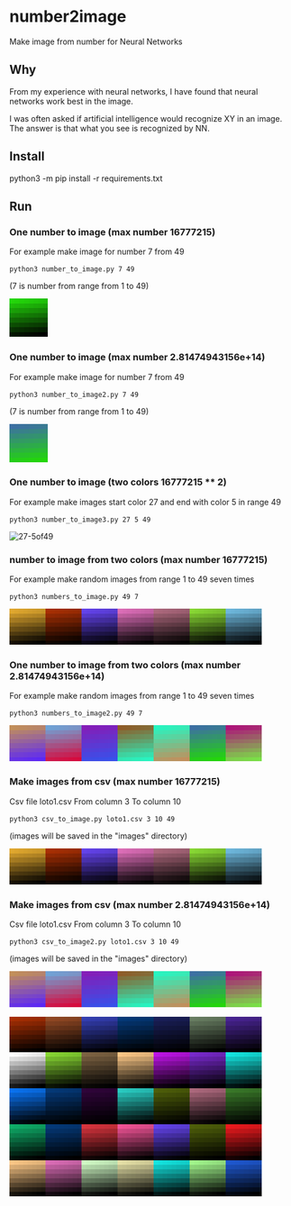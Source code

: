 # number2image
Make image from number for Neural Networks

## Why
From my experience with neural networks, I have found that neural networks work best in the image.

I was often asked if artificial intelligence would recognize XY in an image.
The answer is that what you see is recognized by NN. 

## Install
python3 -m pip install -r requirements.txt

## Run
### One number to image (max number 16777215)
For example make image for number 7 from 49
```
python3 number_to_image.py 7 49
```
(7 is number from range from 1 to 49)

![pictures/7of49](pictures/7of49.png)

### One number to image (max number 2.81474943156e+14)
For example make image for number 7 from 49
```
python3 number_to_image2.py 7 49
```
(7 is number from range from 1 to 49)

![pictures/7of49m](pictures/7of49m.png)

### One number to image (two colors 16777215 ** 2)
For example make images start color 27 and end with color 5 in range 49
```
python3 number_to_image3.py 27 5 49
```
![27-5of49](27-5of49.png)

###  number to image from two colors (max number 16777215)
For example make random images from range 1 to 49 seven times
```
python3 numbers_to_image.py 49 7
```
![43_32_19_42_33_26_21](pictures/43_32_19_42_33_26_21.png)

### One number to image from two colors (max number 2.81474943156e+14)
For example make random images from range 1 to 49 seven times
```
python3 numbers_to_image2.py 49 7
```
![18_42_11_8_38_7_24](pictures/18_42_11_8_38_7_24.png)

### Make images from csv (max number 16777215)
Csv file loto1.csv
From column 3
To column 10
```
python3 csv_to_image.py loto1.csv 3 10 49
```
(images will be saved in the "images" directory)

![43_32_19_42_33_26_21](pictures/43_32_19_42_33_26_21.png)

### Make images from csv (max number 2.81474943156e+14)
Csv file loto1.csv
From column 3
To column 10
```
python3 csv_to_image2.py loto1.csv 3 10 49
```
(images will be saved in the "images" directory)

![18_42_11_8_38_7_24](pictures/18_42_11_8_38_7_24.png)

![all_in_one](pictures/all_in_one.png)
